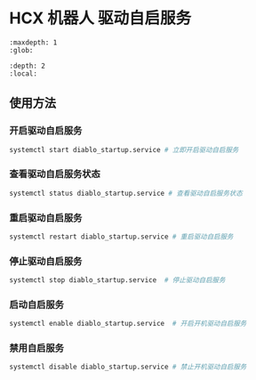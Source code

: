 # HCX 机器人 驱动自启服务

```{toctree}
:maxdepth: 1
:glob:
```

```{contents} Contents
:depth: 2
:local:
```

## 使用方法

### 开启驱动自启服务

```bash
systemctl start diablo_startup.service # 立即开启驱动自启服务
```

### 查看驱动自启服务状态

```bash
systemctl status diablo_startup.service # 查看驱动自启服务状态
```

### 重启驱动自启服务

```bash
systemctl restart diablo_startup.service # 重启驱动自启服务
```

### 停止驱动自启服务
```bash
systemctl stop diablo_startup.service  # 停止驱动自启服务
```

### 启动自启服务
```bash
systemctl enable diablo_startup.service  # 开启开机驱动自启服务
```

### 禁用自启服务

```bash
systemctl disable diablo_startup.service # 禁止开机驱动自启服务
```